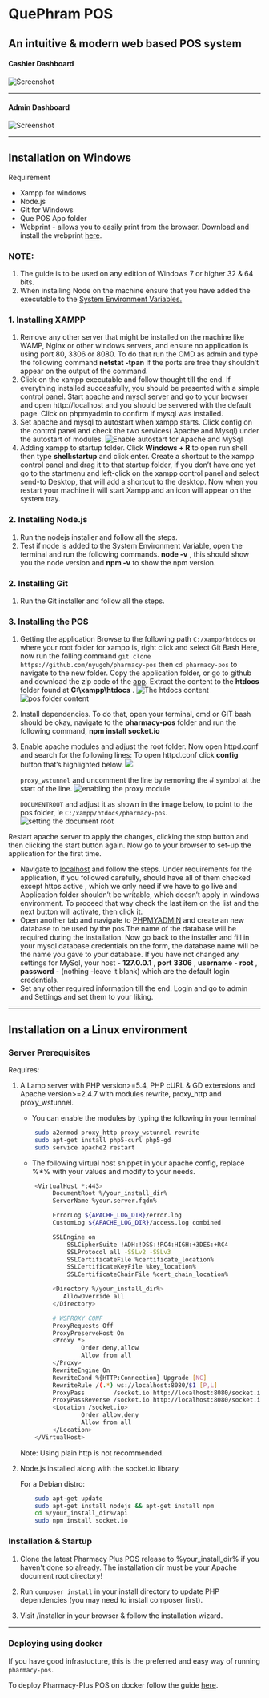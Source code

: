 # QuePhram POS
## An intuitive &amp; modern web based POS system

#### Cashier Dashboard
![Screenshot](assets/images/CashierScreenshot.png)

***

#### Admin Dashboard
![Screenshot](assets/images/AdminDashboardScreenshot.png)


***

## Installation on Windows

  Requirement  
- Xampp for windows
- Node.js
- Git for Windows
- Que POS App folder
- Webprint - allows you to easily print from the browser. Download and install the webprint [here](https://www.ej-technologies.com/download/install4j/files).

### NOTE:
1. The guide is to be used on any edition of Windows 7 or higher 32 & 64 bits.
2. When installing Node on the machine ensure that you have added the executable to the [System Environment Variables.](https://www.tutorialspoint.com/nodejs/nodejs_environment_setup.htm)

### 1. Installing XAMPP
  1. Remove any other server that might be installed on the machine like WAMP, Nginx or other windows servers, and ensure no application is using port 80, 3306 or 8080. To do that run the CMD as admin and type the following command **netstat -tpan** If the ports are free they shouldn’t appear on the output of the command.
  2. Click on the xampp executable and follow thought till the end. If everything installed successfully,  you should be presented with a simple control panel. Start apache and mysql server and go to your browser and open http://localhost and you should be servered with the default page. Click on phpmyadmin to confirm if mysql was installed.
  3. Set apache and mysql to autostart when xampp starts. Click config on the control panel and check the two services( Apache and Mysql) under the autostart of modules.
![Enable autostart for Apache and MySql](https://d2mxuefqeaa7sj.cloudfront.net/s_A1859D6598480832CC3A69D343D349069DED4660B00B2771E2605A3493AA4DAD_1506356631242_Screenshot_20170925_191314.png)
  4. Adding xampp to startup folder. Click **Windows + R** to  open run shell then type **shell:startup** and click enter. Create a shortcut to the xampp control panel and drag it to that startup folder, if you don’t have one yet go to the startmenu and left-click on the xampp control panel and select send-to Desktop, that will add a shortcut to the desktop. Now when you restart your machine it will start Xampp and an icon will appear on the system tray.
### 2. Installing Node.js
  1. Run the nodejs installer and follow all the steps.
  2. Test if node is added to the System Environment Variable, open the terminal and run the following commands. **node -v** , this should show you the node version and **npm -v** to show the npm version.
### 2. Installing Git
  1. Run the Git installer and follow all the steps.
### 3. Installing the POS
1. Getting the application
  Browse to the following path `C:/xampp/htdocs` or where your root folder for xampp is, right click and select Git Bash Here, now run the folling command `git clone https://github.com/nyugoh/pharmacy-pos` then `cd pharmacy-pos` to navigate to the new folder.
  Copy the application folder, or go to github and download the zip code of the [app](https://github.com/nyugoh/pharmacy-pos). Extract the content to the **htdocs** folder found at **C:\xampp\htdocs** .
![The htdocs content](https://d2mxuefqeaa7sj.cloudfront.net/s_A1859D6598480832CC3A69D343D349069DED4660B00B2771E2605A3493AA4DAD_1506356338160_Screenshot_20170925_191403.png)
![pos folder content](https://d2mxuefqeaa7sj.cloudfront.net/s_A1859D6598480832CC3A69D343D349069DED4660B00B2771E2605A3493AA4DAD_1506356364973_Screenshot_20170925_191443.png)

2. Install dependencies. To do that, open your terminal, cmd or GIT bash should be okay, navigate to the **pharmacy-pos** folder and run the following command, **npm install socket.io**  
3. Enable apache modules and adjust the root folder. Now open httpd.conf and search for the following lines:
    To open httpd.conf click **config** button that’s highlighted below.
![](https://d2mxuefqeaa7sj.cloudfront.net/s_A1859D6598480832CC3A69D343D349069DED4660B00B2771E2605A3493AA4DAD_1506356567616_Screenshot_20170925_191236.png)
  
    `proxy_wstunnel` and uncomment the line by removing the # symbol at the start of the line.
![enabling the proxy module](https://d2mxuefqeaa7sj.cloudfront.net/s_A1859D6598480832CC3A69D343D349069DED4660B00B2771E2605A3493AA4DAD_1506356300661_Screenshot_20170925_191627.png)

    `DOCUMENTROOT` and adjust it as shown in the image below, to point to the pos folder, ie `C:/xampp/htdocs/pharmacy-pos`.
![setting the document root](https://d2mxuefqeaa7sj.cloudfront.net/s_A1859D6598480832CC3A69D343D349069DED4660B00B2771E2605A3493AA4DAD_1506356280127_Screenshot_20170925_191656.png)

  Restart apache server to apply the changes, clicking the stop button and then clicking the start button again. Now go to your browser to set-up the application for the first time.


- Navigate to [localhost](http://localhost/installer) and follow the steps. Under requirements for the application, if you followed carefully, should have all of them checked except https active , which we only need if we have to go live and Application folder shouldn’t be writable, which doesn’t apply in windows environment. To proceed that way check the last item on the list and the next button will activate, then click it.
- Open another tab and navigate to [PHPMYADMIN](http://localhost/phpmyadmin) and create an new database to be used by the pos.The name of the database will be required during the installation. Now go back to the installer and fill in your mysql database credentials on the form, the database name will be the name you gave to your database. If you have not changed any settings for MySql, your host - **127.0.0.1** , **port** **3306** , **username** - **root** , **password** - (nothing -leave it blank) which are the default login credentials.
- Set any other required information till the end. Login and go to admin and Settings and set them to your liking.

***

## Installation on a Linux environment
### Server Prerequisites

Requires:

1. A Lamp server with PHP version>=5.4, PHP cURL & GD extensions and Apache version>=2.4.7 with modules rewrite, proxy_http and proxy_wstunnel.

    - You can enable the modules by typing the following in your terminal

    ```sh
        sudo a2enmod proxy_http proxy_wstunnel rewrite
        sudo apt-get install php5-curl php5-gd
        sudo service apache2 restart
    ```

    - The following virtual host snippet in your apache config, replace %*% with your values and modify to your needs.


    ```sh
        <VirtualHost *:443>
             DocumentRoot %/your_install_dir%
             ServerName %your.server.fqdn%

             ErrorLog ${APACHE_LOG_DIR}/error.log
             CustomLog ${APACHE_LOG_DIR}/access.log combined

             SSLEngine on
                 SSLCipherSuite !ADH:!DSS:!RC4:HIGH:+3DES:+RC4
                 SSLProtocol all -SSLv2 -SSLv3
                 SSLCertificateFile %certificate_location%
                 SSLCertificateKeyFile %key_location%
                 SSLCertificateChainFile %cert_chain_location%

             <Directory %/your_install_dir%>
                AllowOverride all
             </Directory>

             # WSPROXY CONF
             ProxyRequests Off
             ProxyPreserveHost On
             <Proxy *>
                     Order deny,allow
                     Allow from all
             </Proxy>
             RewriteEngine On
             RewriteCond %{HTTP:Connection} Upgrade [NC]
             RewriteRule /(.*) ws://localhost:8080/$1 [P,L]
             ProxyPass        /socket.io http://localhost:8080/socket.io/
             ProxyPassReverse /socket.io http://localhost:8080/socket.io/
             <Location /socket.io>
                     Order allow,deny
                     Allow from all
             </Location>
        </VirtualHost>
    ```

    Note: Using plain http is not recommended.

2. Node.js installed along with the socket.io library

    For a Debian distro:

    ```sh
        sudo apt-get update
        sudo apt-get install nodejs && apt-get install npm
        cd %/your_install_dir%/api
        sudo npm install socket.io
    ```

### Installation & Startup

1. Clone the latest Pharmacy Plus POS release to %your_install_dir% if you haven't done so already.
   The installation dir must be your Apache document root directory!
   
2. Run `composer install` in your install directory to update PHP dependencies (you may need to install composer first).

3. Visit /installer in your browser & follow the installation wizard.


*** 

### Deploying using docker

If you have good infrastucture, this is the preferred and easy way of running `pharmacy-pos`.

To deploy Pharmacy-Plus POS on docker follow the guide [here](https://github.com/nyugoh/pharmacy-pos/blob/master/Deployment-guide.md).
